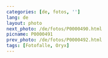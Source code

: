 ```yaml
---
categories: [de, fotos, '']
lang: de
layout: photo
next_photo: /de/fotos/P0000490.html
picname: P0000491
prev_photo: /de/fotos/P0000492.html
tags: [Fotofalle, Oryx]
---
```


